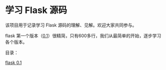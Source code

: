 # 学习 Flask 源码

该项目用于记录学习 Flask 源码的理解、见解。欢迎大家共同参与。

flask 第一个版本（[0.1](./version0_1/flask.py)）很精简，只有600多行，我们从最简单的开始，逐步学习各个版本。

目录：

[flask 0.1](./version0_1/docs/index.md)
